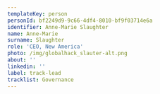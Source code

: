 ```yaml
---
templateKey: person
personId: bf2249d9-9c66-4df4-8010-bf9f03714e6a
identifier: Anne-Marie Slaughter
name: Anne-Marie
surname: Slaughter
role: 'CEO, New America'
photo: /img/globalhack_slauter-alt.png
about: ''
linkedin: ''
label: track-lead
tracklist: Governance
---
```


